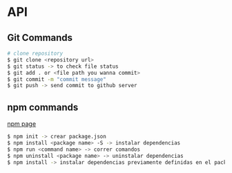 # API

## Git Commands

```sh
# clone repository
$ git clone <repository url>
$ git status -> to check file status
$ git add . or <file path you wanna commit>
$ git commit -m "commit message"
$ git push -> send commit to github server

```

## npm commands

[npm page](https://www.npmjs.com/)

```sh
$ npm init -> crear package.json
$ npm install <package name> -S -> instalar dependencias
$ npm run <command name> -> correr comandos
$ npm uninstall <package name> -> uninstalar dependencias
$ npm install -> instalar dependencias previamente definidas en el package.json
```

